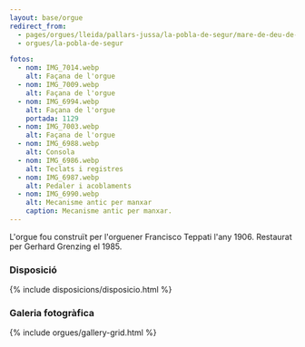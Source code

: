 ```yaml
---
layout: base/orgue
redirect_from:
  - pages/orgues/lleida/pallars-jussa/la-pobla-de-segur/mare-de-deu-de-la-ribera
  - orgues/la-pobla-de-segur

fotos:
  - nom: IMG_7014.webp
    alt: Façana de l'orgue
  - nom: IMG_7009.webp
    alt: Façana de l'orgue
  - nom: IMG_6994.webp
    alt: Façana de l'orgue
    portada: 1129
  - nom: IMG_7003.webp
    alt: Façana de l'orgue
  - nom: IMG_6988.webp
    alt: Consola
  - nom: IMG_6986.webp
    alt: Teclats i registres
  - nom: IMG_6987.webp
    alt: Pedaler i acoblaments
  - nom: IMG_6990.webp
    alt: Mecanisme antic per manxar
    caption: Mecanisme antic per manxar. 
---
```


L'orgue fou construït per l'orguener Francisco Teppati l'any 1906. Restaurat per Gerhard Grenzing el 1985.

### Disposició

{% include disposicions/disposicio.html %}

### Galeria fotogràfica

{% include orgues/gallery-grid.html %}
